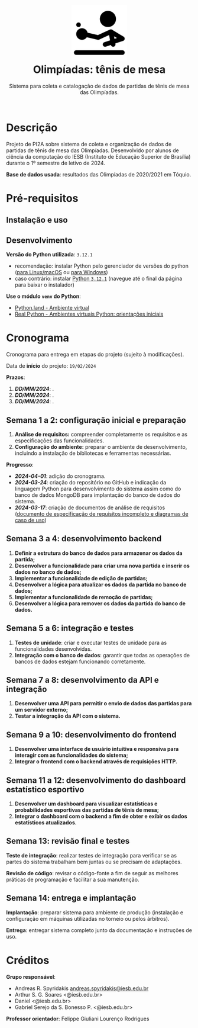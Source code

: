 <h1 align="center">
  <a href="https://github.com/script0mux/pi2a-olimpiadas-tenis-de-mesa" title="Olimpíadas: tênis de mesa">
    <img alt="Tênis de mesa" src="./recursos/tabletennis.svg" width="150px" height="150px" />
  </a>
  <br />
  Olimpíadas: tênis de mesa
</h1>

<p align="center">
  Sistema para coleta e catalogação de dados de partidas de tênis de mesa das Olimpíadas.
</p>

<div align="center">
  <!--
  <a href="https://www.paypal.me/posquit0">
    <img alt="Donate" src="https://img.shields.io/badge/Donate-PayPal-blue.svg" />
  </a>
  -->
  <!--
  <a href="https://circleci.com/gh/posquit0/Awesome-CV">
    <img alt="CircleCI" src="https://circleci.com/gh/posquit0/Awesome-CV.svg?style=shield" />
  </a>
  -->
  <!--
  <a href="https://raw.githubusercontent.com/posquit0/Awesome-CV/master/examples/resume.pdf">
    <img alt="Example Resume" src="https://img.shields.io/badge/resume-pdf-green.svg" />
  </a>
  -->
  <!--
  <a href="https://raw.githubusercontent.com/posquit0/Awesome-CV/master/examples/cv.pdf">
    <img alt="Example CV" src="https://img.shields.io/badge/cv-pdf-green.svg" />
  </a>
  -->
  <!--
  <a href="https://raw.githubusercontent.com/posquit0/Awesome-CV/master/examples/coverletter.pdf">
    <img alt="Example Coverletter" src="https://img.shields.io/badge/coverletter-pdf-green.svg" />
  </a>
  -->
</div>

<br />

# Descrição

Projeto de PI2A sobre sistema de coleta e organização de dados de partidas de tênis de mesa das Olimpíadas. Desenvolvido por alunos de ciência da computação do IESB (Instituto de Educação Superior de Brasília) durante o 1º semestre de letivo de 2024.

**Base de dados usada**: resultados das Olimpíadas de 2020/2021 em Tóquio.

# Pré-requisitos

## Instalação e uso

## Desenvolvimento

**Versão do Python utilizada**: `3.12.1`
- recomendação: instalar Python pelo gerenciador de versões do python ([para Linux/macOS](https://github.com/pyenv/pyenv) ou [para Windows](https://github.com/pyenv-win/pyenv-win))
- caso contrário: instalar [Python `3.12.1`](https://www.python.org/downloads/release/python-3121/) (navegue até o final da página para baixar o instalador)

**Use o módulo `venv` do Python**:
- [Python.land - Ambiente virtual](https://python.land/virtual-environments/virtualenv)
- [Real Python - Ambientes virtuais Python: orientações iniciais](https://realpython.com/python-virtual-environments-a-primer/)

# Cronograma

Cronograma para entrega em etapas do projeto (sujeito à modificações).

Data de **início** do projeto: `19/02/2024`

**Prazos**:
1. ***DD/MM/2024***: .
2. ***DD/MM/2024***: .
3. ***DD/MM/2024***: .

## Semana 1 a 2: configuração inicial e preparação

1. **Análise de requisitos:** compreender completamente os requisitos e as especificações das funcionalidades.
2. **Configuração do ambiente:** preparar o ambiente de desenvolvimento, incluindo a instalação de bibliotecas e ferramentas necessárias.

**Progresso**:
- ***2024-04-01***: adição do cronograma.
- ***2024-03-24***: criação do repositório no GitHub e indicação da linguagem Python para desenvolvimento do sistema assim como do banco de dados MongoDB para implantação do banco de dados do sistema.
- ***2024-03-17***: criação de documentos de análise de requisitos ([documento de especificação de requisitos incompleto e diagramas de caso de uso](https://drive.google.com/drive/folders/10fFgTaW1bK3qeFcxF7HUteDXzLn2WICm?usp=drive_link))

## Semana 3 a 4: desenvolvimento backend

1. **Definir a estrutura do banco de dados para armazenar os dados da partida;**
2. **Desenvolver a funcionalidade para criar uma nova partida e inserir os dados no banco de dados;**
3. **Implementar a funcionalidade de edição de partidas;**
4. **Desenvolver a lógica para atualizar os dados da partida no banco de dados;**
5. **Implementar a funcionalidade de remoção de partidas;**
6. **Desenvolver a lógica para remover os dados da partida do banco de dados.**

## Semana 5 a 6: integração e testes

1. **Testes de unidade**: criar e executar testes de unidade para as funcionalidades desenvolvidas.
2. **Integração com o banco de dados**: garantir que todas as operações de bancos de dados estejam funcionando corretamente.

## Semana 7 a 8: desenvolvimento da API e integração

1. **Desenvolver uma API para permitir o envio de dados das partidas para um servidor externo;**
2. **Testar a integração da API com o sistema.**

## Semana 9 a 10: desenvolvimento do frontend

1. **Desenvolver uma interface de usuário intuitiva e responsiva para interagir com as funcionalidades do sistema;**
2. **Integrar o frontend com o backend através de requisições HTTP.**

## Semana 11 a 12: desenvolvimento do dashboard estatístico esportivo

1. **Desenvolver um dashboard para visualizar estatísticas e probabilidades esportivas das partidas de tênis de mesa;**
2. **Integrar o dashboard com o backend a fim de obter e exibir os dados estatísticos atualizados**.

## Semana 13: revisão final e testes

**Teste de integração**: realizar testes de integração para verificar se as partes do sistema trabalham bem juntas ou se precisam de adaptações.

**Revisão de código**: revisar o código-fonte a fim de seguir as melhores práticas de programação e facilitar a sua manutenção.

## Semana 14: entrega e implantação

**Implantação**: preparar sistema para ambiente de produção (instalação e configuração em máquinas utilizadas no torneio ou pelos árbitros).

**Entrega**: entregar sistema completo junto da documentação e instruções de uso.

# Créditos

**Grupo responsável**:
- Andreas R. Spyridakis <andreas.spyridakis@iesb.edu.br>
- Arthur S. G. Soares <@iesb.edu.br>
- Daniel <@iesb.edu.br>
- Gabriel Serejo da S. Bonesso P. <@iesb.edu.br>

**Professor orientador**: Felippe Giuliani Lourenço Rodrigues
